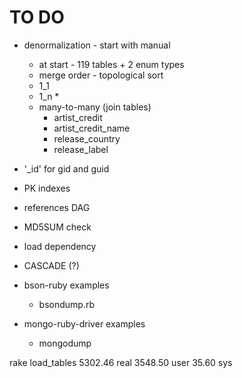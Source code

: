 # TO DO

* denormalization - start with manual
  * at start - 119 tables + 2 enum types
  * merge order - topological sort
  * 1_1
  * 1_n
    *
  * many-to-many (join tables)
    * artist_credit
    * artist_credit_name
    * release_country
    * release_label
* '_id' for gid and guid
* PK indexes
* references DAG

* MD5SUM check
* load dependency

* CASCADE (?)

* bson-ruby examples
  * bsondump.rb
* mongo-ruby-driver examples
  * mongodump

rake load_tables
     5302.46 real      3548.50 user        35.60 sys

